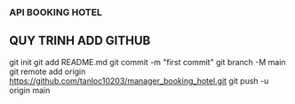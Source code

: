 ### API BOOKING HOTEL

## QUY TRINH ADD GITHUB

git init
git add README.md
git commit -m "first commit"
git branch -M main
git remote add origin https://github.com/tanloc10203/manager_booking_hotel.git
git push -u origin main

